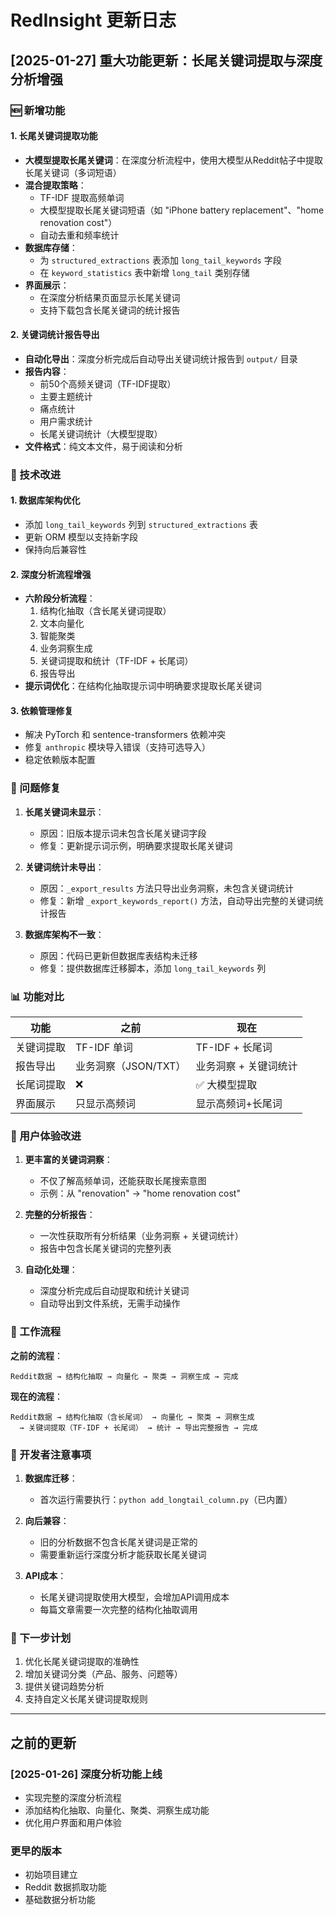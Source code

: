 # RedInsight 更新日志

## [2025-01-27] 重大功能更新：长尾关键词提取与深度分析增强

### 🆕 新增功能

#### 1. 长尾关键词提取功能
- **大模型提取长尾关键词**：在深度分析流程中，使用大模型从Reddit帖子中提取长尾关键词（多词短语）
- **混合提取策略**：
  - TF-IDF 提取高频单词
  - 大模型提取长尾关键词短语（如 "iPhone battery replacement"、"home renovation cost"）
  - 自动去重和频率统计
- **数据库存储**：
  - 为 `structured_extractions` 表添加 `long_tail_keywords` 字段
  - 在 `keyword_statistics` 表中新增 `long_tail` 类别存储
- **界面展示**：
  - 在深度分析结果页面显示长尾关键词
  - 支持下载包含长尾关键词的统计报告

#### 2. 关键词统计报告导出
- **自动化导出**：深度分析完成后自动导出关键词统计报告到 `output/` 目录
- **报告内容**：
  - 前50个高频关键词（TF-IDF提取）
  - 主要主题统计
  - 痛点统计
  - 用户需求统计
  - 长尾关键词统计（大模型提取）
- **文件格式**：纯文本文件，易于阅读和分析

### 🔧 技术改进

#### 1. 数据库架构优化
- 添加 `long_tail_keywords` 列到 `structured_extractions` 表
- 更新 ORM 模型以支持新字段
- 保持向后兼容性

#### 2. 深度分析流程增强
- **六阶段分析流程**：
  1. 结构化抽取（含长尾关键词提取）
  2. 文本向量化
  3. 智能聚类
  4. 业务洞察生成
  5. 关键词提取和统计（TF-IDF + 长尾词）
  6. 报告导出
- **提示词优化**：在结构化抽取提示词中明确要求提取长尾关键词

#### 3. 依赖管理修复
- 解决 PyTorch 和 sentence-transformers 依赖冲突
- 修复 `anthropic` 模块导入错误（支持可选导入）
- 稳定依赖版本配置

### 🐛 问题修复

1. **长尾关键词未显示**：
   - 原因：旧版本提示词未包含长尾关键词字段
   - 修复：更新提示词示例，明确要求提取长尾关键词

2. **关键词统计未导出**：
   - 原因：`_export_results` 方法只导出业务洞察，未包含关键词统计
   - 修复：新增 `_export_keywords_report()` 方法，自动导出完整的关键词统计报告

3. **数据库架构不一致**：
   - 原因：代码已更新但数据库表结构未迁移
   - 修复：提供数据库迁移脚本，添加 `long_tail_keywords` 列

### 📊 功能对比

| 功能 | 之前 | 现在 |
|------|------|------|
| 关键词提取 | TF-IDF 单词 | TF-IDF + 长尾词 |
| 报告导出 | 业务洞察（JSON/TXT） | 业务洞察 + 关键词统计 |
| 长尾词提取 | ❌ | ✅ 大模型提取 |
| 界面展示 | 只显示高频词 | 显示高频词+长尾词 |

### 🎯 用户体验改进

1. **更丰富的关键词洞察**：
   - 不仅了解高频单词，还能获取长尾搜索意图
   - 示例：从 "renovation" → "home renovation cost"
   
2. **完整的分析报告**：
   - 一次性获取所有分析结果（业务洞察 + 关键词统计）
   - 报告中包含长尾关键词的完整列表

3. **自动化处理**：
   - 深度分析完成后自动提取和统计关键词
   - 自动导出到文件系统，无需手动操作

### 🔄 工作流程

**之前的流程**：
```
Reddit数据 → 结构化抽取 → 向量化 → 聚类 → 洞察生成 → 完成
```

**现在的流程**：
```
Reddit数据 → 结构化抽取（含长尾词） → 向量化 → 聚类 → 洞察生成 
  → 关键词提取（TF-IDF + 长尾词） → 统计 → 导出完整报告 → 完成
```

### 📝 开发者注意事项

1. **数据库迁移**：
   - 首次运行需要执行：`python add_longtail_column.py`（已内置）
   
2. **向后兼容**：
   - 旧的分析数据不包含长尾关键词是正常的
   - 需要重新运行深度分析才能获取长尾关键词

3. **API成本**：
   - 长尾关键词提取使用大模型，会增加API调用成本
   - 每篇文章需要一次完整的结构化抽取调用

### 🚀 下一步计划

1. 优化长尾关键词提取的准确性
2. 增加关键词分类（产品、服务、问题等）
3. 提供关键词趋势分析
4. 支持自定义长尾关键词提取规则

---

## 之前的更新

### [2025-01-26] 深度分析功能上线
- 实现完整的深度分析流程
- 添加结构化抽取、向量化、聚类、洞察生成功能
- 优化用户界面和用户体验

### 更早的版本
- 初始项目建立
- Reddit 数据抓取功能
- 基础数据分析功能
